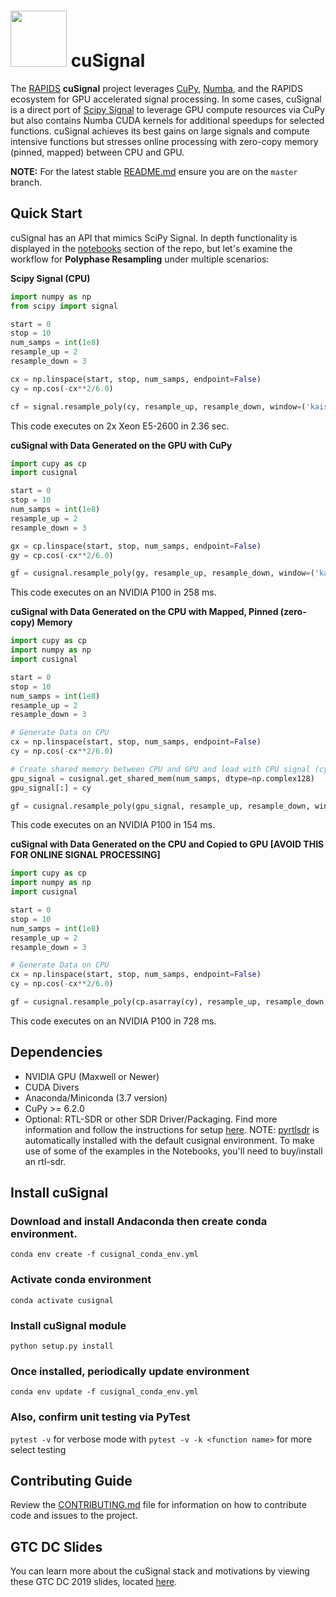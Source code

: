 # <div align="left"><img src="https://rapids.ai/assets/images/rapids_logo.png" width="90px"/>&nbsp;cuSignal</div>

The [RAPIDS](https://rapids.ai) **cuSignal** project leverages [CuPy](https://github.com/cupy/cupy), [Numba](https://github.com/numba/numba), and the RAPIDS ecosystem for GPU accelerated signal processing. In some cases, cuSignal is a direct port of [Scipy Signal](https://github.com/scipy/scipy/tree/master/scipy/signal) to leverage GPU compute resources via CuPy but also contains Numba CUDA kernels for additional speedups for selected functions. cuSignal achieves its best gains on large signals and compute intensive functions but stresses online processing with zero-copy memory (pinned, mapped) between CPU and GPU.

**NOTE:** For the latest stable [README.md](https://github.com/rapidsai/cusignal/blob/master/README.md) ensure you are on the `master` branch.

## Quick Start
cuSignal has an API that mimics SciPy Signal. In depth functionality is displayed in the [notebooks](https://github.com/rapidsai/cusignal/blob/master/notebooks) section of the repo, but let's examine the workflow for **Polyphase Resampling** under multiple scenarios:

**Scipy Signal (CPU)**
```python
import numpy as np
from scipy import signal

start = 0
stop = 10
num_samps = int(1e8)
resample_up = 2
resample_down = 3

cx = np.linspace(start, stop, num_samps, endpoint=False) 
cy = np.cos(-cx**2/6.0)

cf = signal.resample_poly(cy, resample_up, resample_down, window=('kaiser', 0.5))
```
This code executes on 2x Xeon E5-2600 in 2.36 sec.

**cuSignal with Data Generated on the GPU with CuPy**
```python
import cupy as cp
import cusignal

start = 0
stop = 10
num_samps = int(1e8)
resample_up = 2
resample_down = 3

gx = cp.linspace(start, stop, num_samps, endpoint=False) 
gy = cp.cos(-cx**2/6.0)

gf = cusignal.resample_poly(gy, resample_up, resample_down, window=('kaiser', 0.5))
```
This code executes on an NVIDIA P100 in 258 ms.

**cuSignal with Data Generated on the CPU with Mapped, Pinned (zero-copy) Memory**
```python
import cupy as cp
import numpy as np
import cusignal

start = 0
stop = 10
num_samps = int(1e8)
resample_up = 2
resample_down = 3

# Generate Data on CPU
cx = np.linspace(start, stop, num_samps, endpoint=False) 
cy = np.cos(-cx**2/6.0)

# Create shared memory between CPU and GPU and load with CPU signal (cy)
gpu_signal = cusignal.get_shared_mem(num_samps, dtype=np.complex128)
gpu_signal[:] = cy

gf = cusignal.resample_poly(gpu_signal, resample_up, resample_down, window=('kaiser', 0.5))
```
This code executes on an NVIDIA P100 in 154 ms.

**cuSignal with Data Generated on the CPU and Copied to GPU [AVOID THIS FOR ONLINE SIGNAL PROCESSING]**
```python
import cupy as cp
import numpy as np
import cusignal

start = 0
stop = 10
num_samps = int(1e8)
resample_up = 2
resample_down = 3

# Generate Data on CPU
cx = np.linspace(start, stop, num_samps, endpoint=False) 
cy = np.cos(-cx**2/6.0)

gf = cusignal.resample_poly(cp.asarray(cy), resample_up, resample_down, window=('kaiser', 0.5))
```
This code executes on an NVIDIA P100 in 728 ms.

## Dependencies
* NVIDIA GPU (Maxwell or Newer)
* CUDA Divers
* Anaconda/Miniconda (3.7 version)
* CuPy >= 6.2.0
* Optional: RTL-SDR or other SDR Driver/Packaging. Find more information and follow the instructions for setup [here](https://github.com/osmocom/rtl-sdr). NOTE: [pyrtlsdr](https://github.com/roger-/pyrtlsdr) is automatically installed with the default cusignal environment. To make use of some of the examples in the Notebooks, you'll need to buy/install an rtl-sdr.

## Install cuSignal

### Download and install Andaconda then create conda environment. 
`conda env create -f cusignal_conda_env.yml`

### Activate conda environment

`conda activate cusignal`

### Install cuSignal module

`python setup.py install`

### Once installed, periodically update environment

`conda env update -f cusignal_conda_env.yml`

### Also, confirm unit testing via PyTest

`pytest -v` for verbose mode with `pytest -v -k <function name>` for more select testing

## Contributing Guide

Review the [CONTRIBUTING.md](https://github.com/rapidsai/cusignal/blob/master/CONTRIBUTING.md) file for information on how to contribute code and issues to the project.

## GTC DC Slides
You can learn more about the cuSignal stack and motivations by viewing these GTC DC 2019 slides, located [here](https://drive.google.com/open?id=1rDNJVIHvCpFfNEDB9Gau5MzCN8G77lkH).
